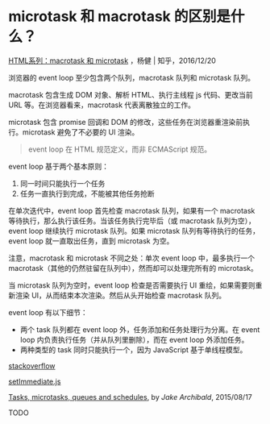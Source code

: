 # microtask 和 macrotask 的区别是什么？

[HTML系列：macrotask 和 microtask](https://zhuanlan.zhihu.com/p/24460769) ，杨健 | 知乎，2016/12/20

浏览器的 event loop 至少包含两个队列，macrotask 队列和 microtask 队列。

macrotask 包含生成 DOM 对象、解析 HTML、执行主线程 js 代码、更改当前 URL 等。在浏览器看来，macrotask 代表离散独立的工作。

microtask 包含 promise 回调和 DOM 的修改，这些任务在浏览器重渲染前执行。microtask 避免了不必要的 UI 渲染。

> event loop 在 HTML 规范定义，而非 ECMAScript 规范。

event loop 基于两个基本原则：

1. 同一时间只能执行一个任务
2. 任务一直执行到完成，不能被其他任务抢断

在单次迭代中，event loop 首先检查 macrotask 队列，如果有一个 macrotask 等待执行，那么执行该任务。当该任务执行完毕后（或 macrotask 队列为空），event loop 继续执行 microtask 队列。如果 microtask 队列有等待执行的任务，event loop 就一直取出任务，直到 microtask 为空。

注意，macrotask 和 microtask 不同之处：单次 event loop 中，最多执行一个 macrotask（其他的仍然驻留在队列中），然而却可以处理完所有的 microtask。

当 microtask 队列为空时，event loop 检查是否需要执行 UI 重绘，如果需要则重新渲染 UI，从而结束本次渲染。然后从头开始检查 macrotask 队列。

event loop 有以下细节：

- 两个 task 队列都在 event loop 外，任务添加和任务处理行为分离。在 event loop 内负责执行任务（并从队列里删除），而在 event loop 外添加任务。
- 两种类型的 task 同时只能执行一个，因为 JavaScript 基于单线程模型。

[stackoverflow](https://stackoverflow.com/questions/25915634/difference-between-microtask-and-macrotask-within-an-event-loop-context)

[setImmediate.js](https://github.com/YuzuJS/setImmediate#macrotasks-and-microtasks)

[Tasks, microtasks, queues and schedules](https://jakearchibald.com/2015/tasks-microtasks-queues-and-schedules/), by *Jake Archibald*, 2015/08/17

TODO